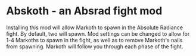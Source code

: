 # Abskoth - an Absrad fight mod

Installing this mod will allow Markoth to spawn in the Absolute Radiance fight. By default, two will spawn. Mod settings can be changed to allow for 1-4 Markoths to spawn in the fight, as well as to remove Markoth's nails from spawning. Markoth will follow you through each phase of the fight.